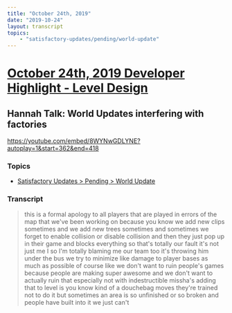 ```yaml
---
title: "October 24th, 2019"
date: "2019-10-24"
layout: transcript
topics: 
    - "satisfactory-updates/pending/world-update"
---
```

# [October 24th, 2019 Developer Highlight - Level Design](../2019-10-24.md)
## Hannah Talk: World Updates interfering with factories
https://youtube.com/embed/8WYNwGDLYNE?autoplay=1&start=362&end=418
### Topics
* [Satisfactory Updates > Pending > World Update](../topics/satisfactory-updates/pending/world-update.md)

### Transcript

> this is a formal apology to all players
> that are played in errors of the map
> that we've been working on because you
> know we add new clips sometimes and we
> add new trees sometimes and sometimes we
> forget to enable collision or disable
> collision and then they just pop up in
> their game and blocks everything so
> that's totally our fault it's not just
> me I so I'm totally blaming me our team
> too
> it's throwing him under the bus we try
> to minimize like damage to player bases
> as much as possible of course like we
> don't want to ruin people's games
> because people are making super awesome
>  and we don't want to actually ruin
> that especially not with indestructible
> missha's adding that to level is you
> know kind of a douchebag moves they're
> trained not to do it but sometimes an
> area is so unfinished or so broken and
> people have built into it we just can't
